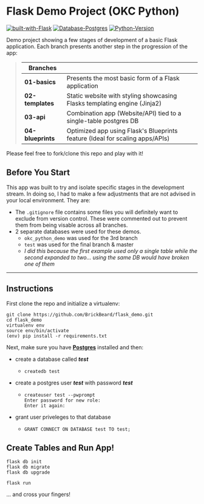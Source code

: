 # Flask Demo Project (OKC Python)

[![built-with-Flask](https://img.shields.io/badge/Built%20With-Flask%201.0.2-brightgreen.svg?style=flat-square)](http://flask.pocoo.org/) [![Database-Postgres](https://img.shields.io/badge/Database-Postgres-blue.svg?style=flat-square)](https://postgresapp.com/)  [![Python-Version](https://img.shields.io/badge/Python-3.7-orange.svg?style=flat-square)](https://www.python.org/downloads/) 

Demo project showing a few stages of development of a basic Flask application.  Each branch presents another step in the progression of the app:

> |Branches| |
> |---|---|
> |**01-basics** | Presents the most basic form of a Flask application|
> |**02-templates** | Static website with styling showcasing Flasks templating engine (Jinja2)|
> |**03-api** | Combination app (Website/API) tied to a single-table postgres DB|
> |**04-blueprints** | Optimized app using Flask's Blueprints feature (Ideal for scaling apps/APIs)|

Please feel free to fork/clone this repo and play with it!  

## Before You Start
This app was built to try and isolate specific stages in the development stream.  In doing so, I had to make a few adjustments that are not advised in your local environment.  They are:
- The `.gitignore` file contains some files you will definitely want to exclude from version control.  These were commented out to prevent them from being visable across all branches. 
- 2 separate databases were used for these demos.  
  -  `okc_python_demo` was used for the 3rd branch
  -  `test` was used for the final branch & master 
  -  *I did this because the first example used only a single table while the second expanded to two... using the same DB would have broken one of them*

---

## Instructions

First clone the repo and initialize a virtualenv:
```
git clone https://github.com/BrickBeard/flask_demo.git
cd flask_demo
virtualenv env
source env/bin/activate
(env) pip install -r requirements.txt
```
Next, make sure you have **[Postgres](https://postgresapp.com/)** installed and then:
-  create a database called ***test***
   -  ```
      createdb test
      ```
-  create a postgres user ***test*** with password ***test***
   -  ```
      createuser test --pwprompt
      Enter password for new role:
      Enter it again:
      ```
-  grant user priveleges to that database
   -  ``` 
      GRANT CONNECT ON DATABASE test TO test; 
      ```

## Create Tables and Run App!

```
flask db init
flask db migrate
flask db upgrade

flask run
```
... and cross your fingers!
